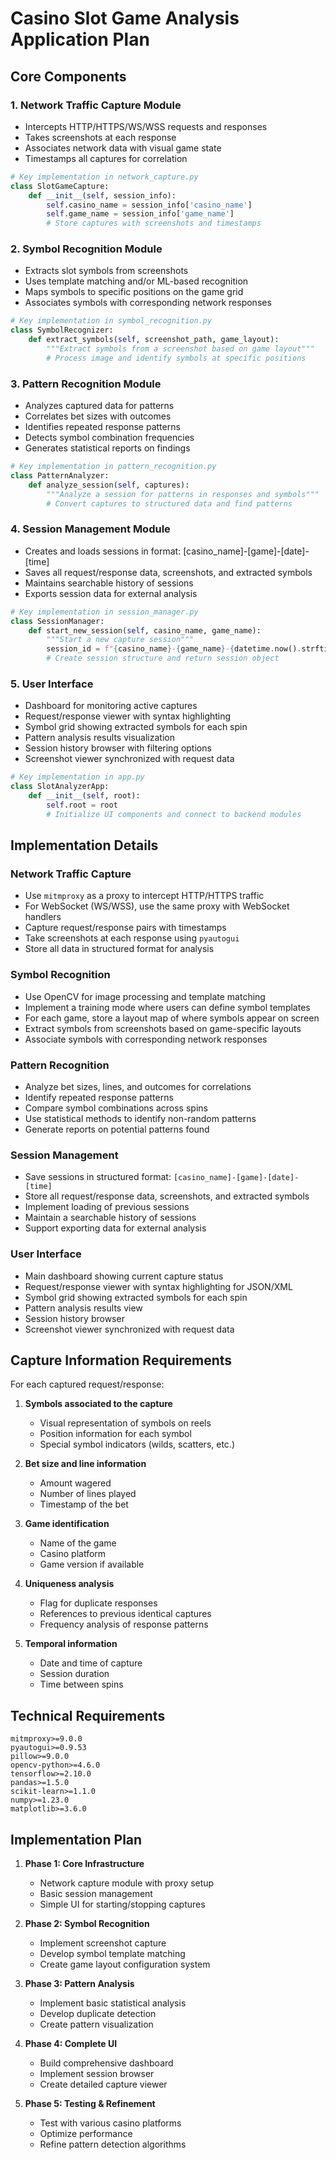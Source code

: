 # Casino Slot Game Analysis Application Plan

## Core Components

### 1. Network Traffic Capture Module
- Intercepts HTTP/HTTPS/WS/WSS requests and responses
- Takes screenshots at each response
- Associates network data with visual game state
- Timestamps all captures for correlation

```python
# Key implementation in network_capture.py
class SlotGameCapture:
    def __init__(self, session_info):
        self.casino_name = session_info['casino_name']
        self.game_name = session_info['game_name']
        # Store captures with screenshots and timestamps
```

### 2. Symbol Recognition Module
- Extracts slot symbols from screenshots
- Uses template matching and/or ML-based recognition
- Maps symbols to specific positions on the game grid
- Associates symbols with corresponding network responses

```python
# Key implementation in symbol_recognition.py
class SymbolRecognizer:
    def extract_symbols(self, screenshot_path, game_layout):
        """Extract symbols from a screenshot based on game layout"""
        # Process image and identify symbols at specific positions
```

### 3. Pattern Recognition Module
- Analyzes captured data for patterns
- Correlates bet sizes with outcomes
- Identifies repeated response patterns
- Detects symbol combination frequencies
- Generates statistical reports on findings

```python
# Key implementation in pattern_recognition.py
class PatternAnalyzer:
    def analyze_session(self, captures):
        """Analyze a session for patterns in responses and symbols"""
        # Convert captures to structured data and find patterns
```

### 4. Session Management Module
- Creates and loads sessions in format: [casino_name]-[game]-[date]-[time]
- Saves all request/response data, screenshots, and extracted symbols
- Maintains searchable history of sessions
- Exports session data for external analysis

```python
# Key implementation in session_manager.py
class SessionManager:
    def start_new_session(self, casino_name, game_name):
        """Start a new capture session"""
        session_id = f"{casino_name}-{game_name}-{datetime.now().strftime('%Y-%m-%d-%H-%M-%S')}"
        # Create session structure and return session object
```

### 5. User Interface
- Dashboard for monitoring active captures
- Request/response viewer with syntax highlighting
- Symbol grid showing extracted symbols for each spin
- Pattern analysis results visualization
- Session history browser with filtering options
- Screenshot viewer synchronized with request data

```python
# Key implementation in app.py
class SlotAnalyzerApp:
    def __init__(self, root):
        self.root = root
        # Initialize UI components and connect to backend modules
```

## Implementation Details

### Network Traffic Capture
- Use `mitmproxy` as a proxy to intercept HTTP/HTTPS traffic
- For WebSocket (WS/WSS), use the same proxy with WebSocket handlers
- Capture request/response pairs with timestamps
- Take screenshots at each response using `pyautogui`
- Store all data in structured format for analysis

### Symbol Recognition
- Use OpenCV for image processing and template matching
- Implement a training mode where users can define symbol templates
- For each game, store a layout map of where symbols appear on screen
- Extract symbols from screenshots based on game-specific layouts
- Associate symbols with corresponding network responses

### Pattern Recognition
- Analyze bet sizes, lines, and outcomes for correlations
- Identify repeated response patterns
- Compare symbol combinations across spins
- Use statistical methods to identify non-random patterns
- Generate reports on potential patterns found

### Session Management
- Save sessions in structured format: `[casino_name]-[game]-[date]-[time]`
- Store all request/response data, screenshots, and extracted symbols
- Implement loading of previous sessions
- Maintain a searchable history of sessions
- Support exporting data for external analysis

### User Interface
- Main dashboard showing current capture status
- Request/response viewer with syntax highlighting for JSON/XML
- Symbol grid showing extracted symbols for each spin
- Pattern analysis results view
- Session history browser
- Screenshot viewer synchronized with request data

## Capture Information Requirements

For each captured request/response:

1. **Symbols associated to the capture**
   - Visual representation of symbols on reels
   - Position information for each symbol
   - Special symbol indicators (wilds, scatters, etc.)

2. **Bet size and line information**
   - Amount wagered
   - Number of lines played
   - Timestamp of the bet

3. **Game identification**
   - Name of the game
   - Casino platform
   - Game version if available

4. **Uniqueness analysis**
   - Flag for duplicate responses
   - References to previous identical captures
   - Frequency analysis of response patterns

5. **Temporal information**
   - Date and time of capture
   - Session duration
   - Time between spins

## Technical Requirements

```
mitmproxy>=9.0.0
pyautogui>=0.9.53
pillow>=9.0.0
opencv-python>=4.6.0
tensorflow>=2.10.0
pandas>=1.5.0
scikit-learn>=1.1.0
numpy>=1.23.0
matplotlib>=3.6.0
```

## Implementation Plan

1. **Phase 1: Core Infrastructure**
   - Network capture module with proxy setup
   - Basic session management
   - Simple UI for starting/stopping captures

2. **Phase 2: Symbol Recognition**
   - Implement screenshot capture
   - Develop symbol template matching
   - Create game layout configuration system

3. **Phase 3: Pattern Analysis**
   - Implement basic statistical analysis
   - Develop duplicate detection
   - Create pattern visualization

4. **Phase 4: Complete UI**
   - Build comprehensive dashboard
   - Implement session browser
   - Create detailed capture viewer

5. **Phase 5: Testing & Refinement**
   - Test with various casino platforms
   - Optimize performance
   - Refine pattern detection algorithms